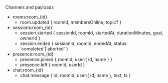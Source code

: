 Channels and payloads

- rooms:room_{id}
  - room.updated { roomId, membersOnline, topic? }
- sessions:room_{id}
  - session.started { sessionId, roomId, startedAt, durationMinutes, goal, ownerId }
  - session.ended { sessionId, roomId, endedAt, status: 'completed'|'aborted' }
- presence:room_{id}
  - presence.joined { roomId, user:{ id, name } }
  - presence.left { roomId, userId }
- chat:room_{id}
  - chat.message { id, roomId, user:{ id, name }, text, ts }

